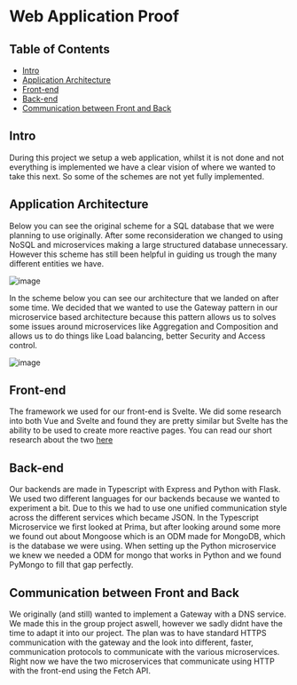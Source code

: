 # Web Application Proof

## Table of Contents
- [Intro](#intro)
- [Application Architecture](#application-architecture)
- [Front-end](#front-end)
- [Back-end](#back-end)
- [Communication between Front and Back](#communication-between-front-and-back)

## Intro
During this project we setup a web application, whilst it is not done and not everything is implemented we have a clear vision of where we wanted to take this next. So some of the schemes are not yet fully implemented.

## Application Architecture
Below you can see the original scheme for a SQL database that we were planning to use originally. After some reconsideration we changed to using NoSQL and microservices making a large structured database unnecessary. However this scheme has still been helpful in guiding us trough the many different entities we have.

![image](https://github.com/TotalTactician/Documentation/assets/39733159/0743c353-9640-4aef-a959-f9c3e2ef9cca)

In the scheme below you can see our architecture that we landed on after some time. We decided that we wanted to use the Gateway pattern in our microservice based architecture because this pattern allows us to solves some issues around microservices like Aggregation and Composition and allows us to do things like Load balancing, better Security and Access control. 

![image](https://github.com/TotalTactician/Documentation/assets/39733159/b90ef505-72a2-431a-ba11-ba2c3555b97d)

## Front-end
The framework we used for our front-end is Svelte. We did some research into both Vue and Svelte and found they are pretty similar but Svelte has the ability to be used to create more reactive pages. 
You can read our short research about the two [here](https://github.com/TotalTactician/Documentation/blob/main/Research/Frontend%20Research.md)

## Back-end
Our backends are made in Typescript with Express and Python with Flask. We used two different languages for our backends because we wanted to experiment a bit. Due to this we had to use one unified communication style across the different services which became JSON. In the Typescript Microservice we first looked at Prima, but after looking around some more we found out about Mongoose which is an ODM made for MongoDB, which is the database we were using. When setting up the Python microservice we knew we needed a ODM for mongo that works in Python and we found PyMongo to fill that gap perfectly.

## Communication between Front and Back
We originally (and still) wanted to implement a Gateway with a DNS service. We made this in the group project aswell, however we sadly didnt have the time to adapt it into our project. The plan was to have standard HTTPS communication with the gateway and the look into different, faster, communication protocols to communicate with the various microservices. Right now we have the two microservices that communicate using HTTP with the front-end using the Fetch API.



